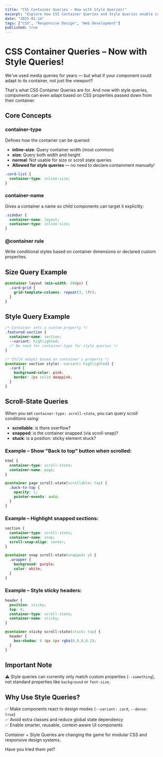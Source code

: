 ```yaml
---
title: "CSS Container Queries – Now with Style Queries!"
excerpt: "Explore how CSS Container Queries and Style Queries enable components to adapt to their container size and properties, not just the viewport."
date: "2025-01-14"
tags: ["CSS", "Responsive Design", "Web Development"]
published: true
---
```


# CSS Container Queries – Now with Style Queries!

We've used media queries for years — but what if your component could adapt to its container, not just the viewport?

That's what CSS Container Queries are for. And now with style queries, components can even adapt based on CSS properties passed down from their container.

## Core Concepts

### container-type

Defines how the container can be queried:

- **inline-size**: Query container width (most common)
- **size**: Query both width and height
- **normal**: Not usable for size or scroll state queries
- **Allowed for style queries** — no need to declare containment manually!

```css
.card-list {
  container-type: inline-size;
}
```

### container-name

Gives a container a name so child components can target it explicitly:

```css
.sidebar {
  container-name: layout;
  container-type: inline-size;
}
```

### @container rule

Write conditional styles based on container dimensions or declared custom properties.

## Size Query Example

```css
@container layout (min-width: 600px) {
  .card-grid {
    grid-template-columns: repeat(3, 1fr);
  }
}
```

## Style Query Example

```css
/* Container sets a custom property */
.featured-section {
  container-name: section;
  --variant: highlighted;
  /* No need for container-type for style queries */
}

/* Child adapts based on container's property */
@container section style(--variant: highlighted) {
  .card {
    background-color: pink;
    border: 2px solid deeppink;
  }
}
```

## Scroll-State Queries

When you set `container-type: scroll-state`, you can query scroll conditions using:

- **scrollable**: is there overflow?
- **snapped**: is the container snapped (via scroll-snap)?
- **stuck**: is a position: sticky element stuck?

### Example – Show "Back to top" button when scrolled:

```css
html {
  container-type: scroll-state;
  container-name: page;
}

@container page scroll-state(scrollable: top) {
  .back-to-top {
    opacity: 1;
    pointer-events: auto;
  }
}
```

### Example – Highlight snapped sections:

```css
section {
  container-type: scroll-state;
  container-name: snap;
  scroll-snap-align: center;
}

@container snap scroll-state(snapped: y) {
  .wrapper {
    background: purple;
    color: white;
  }
}
```

### Example – Style sticky headers:

```css
header {
  position: sticky;
  top: 0;
  container-type: scroll-state;
  container-name: sticky;
}

@container sticky scroll-state(stuck: top) {
  header {
    box-shadow: 0 4px 6px rgba(0,0,0,0.2);
  }
}
```

## Important Note

⚠️ Style queries can currently only match custom properties (`--something`), not standard properties like `background` or `font-size`.

## Why Use Style Queries?

✅ Make components react to design modes (`--variant: card`, `--dense: true`)  
✅ Avoid extra classes and reduce global state dependency  
✅ Enable smarter, reusable, context-aware UI components

Container + Style Queries are changing the game for modular CSS and responsive design systems.

Have you tried them yet?
